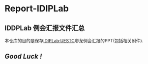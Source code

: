 # Report-IDIPLab
## IDDPLab 例会汇报文件汇总
本仓库的目的是保存[IDIPLab·UESTC](http://www.gispalab.uestc.edu.cn)廖龙例会汇报的PPT(包括相关附件).


##  *Good Luck !*
